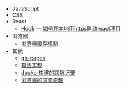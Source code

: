 - JavaScript
- CSS
- React
  - [Hook](_hook.md)
  — [如何在本地用https启动react项目](_mkcert.md)
- 浏览器
  - [浏览器缓存机制](_browser_caching.md)
- 其他
  - [gh-pages](_gh-pages.md)
  - [算法实现](_algorithm.md)
  - [docker构建的踩坑记录](_docker_node.md)
  - [浏览器的渲染原理](_browser_render.md)